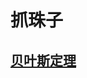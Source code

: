 # 抓珠子

## [贝叶斯定理](https://github.com/quanbinn/Learn-Mathematics-The-Physical-Experimental-Way/blob/master/chapters/概率/条件概率/抓珠子实验和贝叶斯公式.md)
